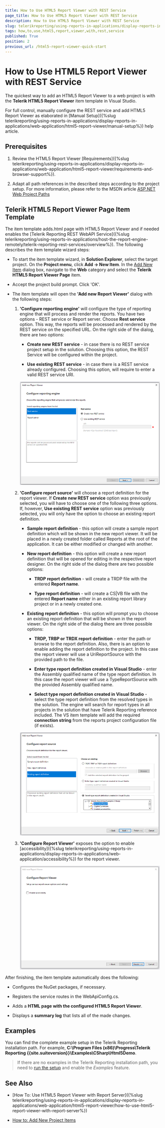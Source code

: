```yaml
---
title: How to Use HTML5 Report Viewer with REST Service
page_title: How to Use HTML5 Report Viewer with REST Service 
description: How to Use HTML5 Report Viewer with REST Service
slug: telerikreporting/using-reports-in-applications/display-reports-in-applications/web-application/html5-report-viewer/how-to-use-html5-report-viewer-with-rest-service
tags: how,to,use,html5,report,viewer,with,rest,service
published: True
position: 2
previous_url: /html5-report-viewer-quick-start
---
```


# How to Use HTML5 Report Viewer with REST Service

The quickest way to add an HTML5 Report Viewer to a web project is with the __Telerik HTML5 Report Viewer__ item template in Visual Studio. 

For full control, manually configure the REST service and add HTML5 Report Viewer as elaborated in [Manual Setup]({%slug telerikreporting/using-reports-in-applications/display-reports-in-applications/web-application/html5-report-viewer/manual-setup%}) help article. 

## Prerequisites

1. Review the HTML5 Report Viewer [Requirements]({%slug telerikreporting/using-reports-in-applications/display-reports-in-applications/web-application/html5-report-viewer/requirements-and-browser-support%}).

1. Adapt all path references in the described steps according to the project setup. For more information, please refer to the MSDN article [ASP.NET Web Project Paths](http://msdn.microsoft.com/en-us/library/ms178116.aspx) 

## Telerik HTML5 Report Viewer Page Item Template

The item template adds.html page with HTML5 Report Viewer and if needed enables the [Telerik Reporting REST WebAPI Service]({%slug telerikreporting/using-reports-in-applications/host-the-report-engine-remotely/telerik-reporting-rest-services/overview%}). The following describes the item template wizard steps: 

* To start the item template wizard, in __Solution Explorer__, select the target project. On the __Project menu__, click __Add -> New Item__. In the [Add New Item](https://msdn.microsoft.com/en-us/library/w0572c5b%28v=vs.100%29.aspx) dialog box, navigate to the __Web__ category and select the __Telerik HTML5 Report Viewer Page__ item. 

* Accept the project build prompt. Click 'OK'. 

* The item template will open the __'Add new Report Viewer'__ dialog with the following steps: 

	1. __'Configure reporting engine'__ will configure the type of reporting engine that will process and render the reports. You have two options - REST service or Report server. Choose __Rest service__ option. This way, the reports will be processed and rendered by the REST service on the specified URL. On the right side of the dialog, there are two options: 

		+ __Create new REST service__ - in case there is no REST service project setup in the solution. Choosing this option, the REST Service will be configured within the project. 

		+ __Use existing REST service__ - in case there is a REST service already configured. Choosing this option, will require to enter a valid REST service URI. 

		![item-template-reporting-engine-rest](images/item-template-reporting-engine-rest.png)

	1. __'Configure report source'__ will choose a report definition for the report viewer. If __Create new REST service__ option was previously selected, you will have to choose one of the following three options. If, however, __Use existing REST service__ option was previously selected, you will only have the option to choose an existing report definition. 

		+ __Sample report definition__ - this option will create a sample report definition which will be shown in the new report viewer. It will be placed in a newly created folder called Reports at the root of the application. It can be either modified or changed with another. 

		+ __New report definition__ - this option will create a new report definition that will be opened for editing in the respective report designer. On the right side of the dialog there are two possible options: 

			+ __TRDP report definition__ - will create a TRDP file with the entered __Report name__. 

			+ __Type report definition__ - will create a CS|VB file with the entered __Report name__ either in an existing report library project or in a newly created one. 

		+ __Existing report definition__ - this option will prompt you to choose an existing report definition that will be shown in the report viewer. On the right side of the dialog there are three possible options: 

			+ __TRDP, TRBP or TRDX report definition__ - enter the path or browse to the report definition. Also, there is an option to enable adding the report definition to the project. In this case the report viewer will use a UriReportSource with the provided path to the file. 

			+ __Enter type report definition created in Visual Studio__ - enter the Assembly qualified name of the type report definition. In this case the report viewer will use a TypeReportSource with the provided Assembly qualified name. 

			+ __Select type report definition created in Visual Studio__ - select the type report definition from the resolved types in the solution. The engine will search for report types in all projects in the solution that have Telerik Reporting reference included. The VS item template will add the required __connection string__ from the reports project configuration file (if exists). 

		![item-template-report-source-rest](images/item-template-report-source-rest.png)

	1. __'Configure Report Viewer'__ exposes the option to enable [accessibility]({%slug telerikreporting/using-reports-in-applications/display-reports-in-applications/web-application/accessibility%}) for the report viewer. 

		![Item Template Accessibility](images/item-template-accessibility.png)

After finishing, the item template automatically does the following: 

* Configures the NuGet packages, if necessary. 

* Registers the service routes in the WebApiConfig.cs. 

* Adds a __HTML page with the configured HTML5 Report Viewer__. 

* Displays a __summary log__ that lists all of the made changes. 

## Examples

You can find the complete example setup in the Telerik Reporting installation path. For example, __C:\Program Files (x86)\Progress\Telerik Reporting {{site.suiteversion}}\Examples\CSharp\Html5Demo__. 

> If there are no examples in the Telerik Reporting installation path, you need to [run the setup](6E821131-83F3-45A4-BB6E-1530223D1E38#installingReporting) and enable the *Examples* feature. 

## See Also

* [How To: Use HTML5 Report Viewer with Report Server]({%slug telerikreporting/using-reports-in-applications/display-reports-in-applications/web-application/html5-report-viewer/how-to-use-html5-report-viewer-with-report-server%})

* [How to: Add New Project Items](https://msdn.microsoft.com/en-us/library/w0572c5b%28v=vs.100%29.aspx)
